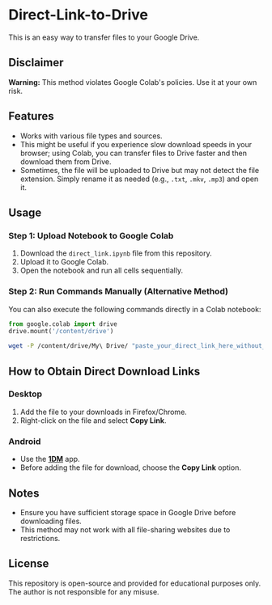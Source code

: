 # Direct-Link-to-Drive

This is an easy way to transfer files to your Google Drive.

## Disclaimer

**Warning:** This method violates Google Colab's policies. Use it at your own risk.

## Features

- Works with various file types and sources.
- This might be useful if you experience slow download speeds in your browser; using Colab, you can transfer files to Drive faster and then download them from Drive.
- Sometimes, the file will be uploaded to Drive but may not detect the file extension. Simply rename it as needed (e.g., `.txt`, `.mkv`, `.mp3`) and open it.

## Usage

### Step 1: Upload Notebook to Google Colab

1. Download the `direct_link.ipynb` file from this repository.
2. Upload it to Google Colab.
3. Open the notebook and run all cells sequentially.

### Step 2: Run Commands Manually (Alternative Method)

You can also execute the following commands directly in a Colab notebook:

```python
from google.colab import drive
drive.mount('/content/drive')
```

```bash
wget -P /content/drive/My\ Drive/ "paste_your_direct_link_here_without_quotation"
```

## How to Obtain Direct Download Links

### Desktop

1. Add the file to your downloads in Firefox/Chrome.
2. Right-click on the file and select **Copy Link**.

### Android

- Use the **[1DM](https://play.google.com/store/apps/details?id=idm.internet.download.manager)** app.
- Before adding the file for download, choose the **Copy Link** option.

## Notes

- Ensure you have sufficient storage space in Google Drive before downloading files.
- This method may not work with all file-sharing websites due to restrictions.

## License

This repository is open-source and provided for educational purposes only. The author is not responsible for any misuse.
